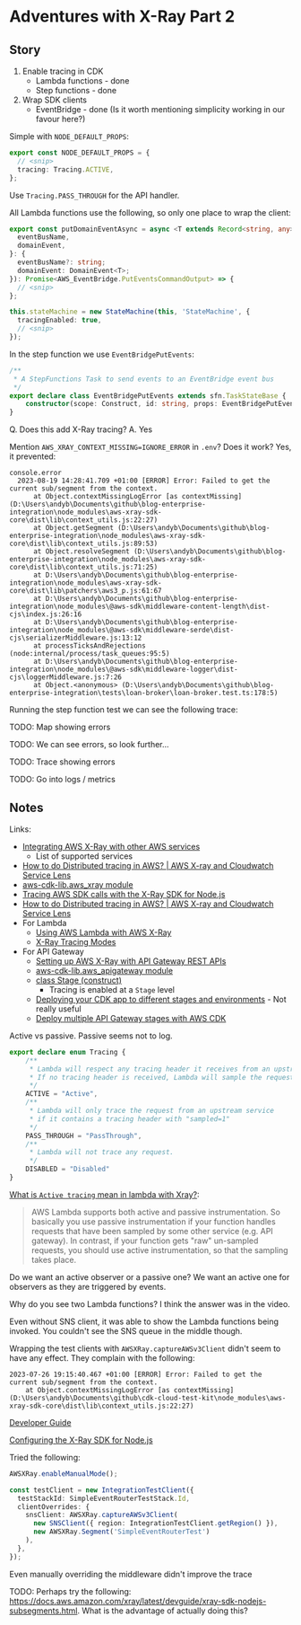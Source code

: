 # Adventures with X-Ray Part 2

## Story

1. Enable tracing in CDK
    - Lambda functions - done
    - Step functions - done
1. Wrap SDK clients
    - EventBridge - done (Is it worth mentioning simplicity working in our favour here?)

Simple with `NODE_DEFAULT_PROPS`:

```TypeScript
export const NODE_DEFAULT_PROPS = {
  // <snip>
  tracing: Tracing.ACTIVE,
};
```

Use `Tracing.PASS_THROUGH` for the API handler.

All Lambda functions use the following, so only one place to wrap the client:

```TypeScript
export const putDomainEventAsync = async <T extends Record<string, any>>({
  eventBusName,
  domainEvent,
}: {
  eventBusName?: string;
  domainEvent: DomainEvent<T>;
}): Promise<AWS_EventBridge.PutEventsCommandOutput> => {
  // <snip>
};
```

```TypeScript
this.stateMachine = new StateMachine(this, 'StateMachine', {
  tracingEnabled: true,
  // <snip>
});
```

In the step function we use `EventBridgePutEvents`:

```TypeScript
/**
 * A StepFunctions Task to send events to an EventBridge event bus
 */
export declare class EventBridgePutEvents extends sfn.TaskStateBase {
    constructor(scope: Construct, id: string, props: EventBridgePutEventsProps);
}
```

Q. Does this add X-Ray tracing?
A. Yes

Mention `AWS_XRAY_CONTEXT_MISSING=IGNORE_ERROR` in `.env`? Does it work? Yes, it prevented:

```text
console.error
  2023-08-19 14:28:41.709 +01:00 [ERROR] Error: Failed to get the current sub/segment from the context.
      at Object.contextMissingLogError [as contextMissing] (D:\Users\andyb\Documents\github\blog-enterprise-integration\node_modules\aws-xray-sdk-core\dist\lib\context_utils.js:22:27)
      at Object.getSegment (D:\Users\andyb\Documents\github\blog-enterprise-integration\node_modules\aws-xray-sdk-core\dist\lib\context_utils.js:89:53)
      at Object.resolveSegment (D:\Users\andyb\Documents\github\blog-enterprise-integration\node_modules\aws-xray-sdk-core\dist\lib\context_utils.js:71:25)
      at D:\Users\andyb\Documents\github\blog-enterprise-integration\node_modules\aws-xray-sdk-core\dist\lib\patchers\aws3_p.js:61:67
      at D:\Users\andyb\Documents\github\blog-enterprise-integration\node_modules\@aws-sdk\middleware-content-length\dist-cjs\index.js:26:16
      at D:\Users\andyb\Documents\github\blog-enterprise-integration\node_modules\@aws-sdk\middleware-serde\dist-cjs\serializerMiddleware.js:13:12
      at processTicksAndRejections (node:internal/process/task_queues:95:5)
      at D:\Users\andyb\Documents\github\blog-enterprise-integration\node_modules\@aws-sdk\middleware-logger\dist-cjs\loggerMiddleware.js:7:26
      at Object.<anonymous> (D:\Users\andyb\Documents\github\blog-enterprise-integration\tests\loan-broker\loan-broker.test.ts:178:5)
```

Running the step function test we can see the following trace:

TODO: Map showing errors

TODO: We can see errors, so look further...

TODO: Trace showing errors

TODO: Go into logs / metrics

## Notes

Links:

- [Integrating AWS X-Ray with other AWS services](https://docs.aws.amazon.com/xray/latest/devguide/xray-services.html)
  - List of supported services
- [How to do Distributed tracing in AWS? | AWS X-ray and Cloudwatch Service Lens](https://www.youtube.com/watch?v=OOScvywKj9s)
- [aws-cdk-lib.aws_xray module](https://docs.aws.amazon.com/cdk/api/v2/docs/aws-cdk-lib.aws_xray-readme.html)
- [Tracing AWS SDK calls with the X-Ray SDK for Node.js](https://docs.aws.amazon.com/xray/latest/devguide/xray-sdk-nodejs-awssdkclients.html)
- [How to do Distributed tracing in AWS? | AWS X-ray and Cloudwatch Service Lens](https://www.youtube.com/watch?v=OOScvywKj9s)
- For Lambda
  - [Using AWS Lambda with AWS X-Ray](https://docs.aws.amazon.com/lambda/latest/dg/services-xray.html)
  - [X-Ray Tracing Modes](https://docs.aws.amazon.com/lambda/latest/dg/API_TracingConfig.html)
- For API Gateway
  - [Setting up AWS X-Ray with API Gateway REST APIs](https://docs.aws.amazon.com/apigateway/latest/developerguide/apigateway-enabling-xray.html)
  - [aws-cdk-lib.aws_apigateway module](https://docs.aws.amazon.com/cdk/api/v2/docs/aws-cdk-lib.aws_apigateway-readme.html)
  - [class Stage (construct)](https://docs.aws.amazon.com/cdk/api/v2/docs/aws-cdk-lib.aws_apigateway.Stage.html)
    - Tracing is enabled at a `Stage` level
  - [Deploying your CDK app to different stages and environments](https://taimos.de/blog/deploying-your-cdk-app-to-different-stages-and-environments) - Not really useful
  - [Deploy multiple API Gateway stages with AWS CDK](https://stackoverflow.com/questions/62449187/deploy-multiple-api-gateway-stages-with-aws-cdk)

Active vs passive. Passive seems not to log.

```TypeScript
export declare enum Tracing {
    /**
     * Lambda will respect any tracing header it receives from an upstream service.
     * If no tracing header is received, Lambda will sample the request based on a fixed rate. Please see the [Using AWS Lambda with AWS X-Ray](https://docs.aws.amazon.com/lambda/latest/dg/services-xray.html) documentation for details on this sampling behaviour.
     */
    ACTIVE = "Active",
    /**
     * Lambda will only trace the request from an upstream service
     * if it contains a tracing header with "sampled=1"
     */
    PASS_THROUGH = "PassThrough",
    /**
     * Lambda will not trace any request.
     */
    DISABLED = "Disabled"
}
```

[What is `Active tracing` mean in lambda with Xray?](https://stackoverflow.com/questions/64800794/what-is-active-tracing-mean-in-lambda-with-xray):

> AWS Lambda supports both active and passive instrumentation. So basically you use passive instrumentation if your function handles requests that have been sampled by some other service (e.g. API gateway). In contrast, if your function gets "raw" un-sampled requests, you should use active instrumentation, so that the sampling takes place.

Do we want an active observer or a passive one? We want an active one for observers as they are triggered by events.

Why do you see two Lambda functions? I think the answer was in the video.

Even without SNS client, it was able to show the Lambda functions being invoked. You couldn't see the SNS queue in the middle though.

Wrapping the test clients with `AWSXRay.captureAWSv3Client` didn't seem to have any effect. They complain with the following:

```text
2023-07-26 19:15:40.467 +01:00 [ERROR] Error: Failed to get the current sub/segment from the context.
    at Object.contextMissingLogError [as contextMissing] (D:\Users\andyb\Documents\github\cdk-cloud-test-kit\node_modules\aws-xray-sdk-core\dist\lib\context_utils.js:22:27)
```

[Developer Guide](https://docs.aws.amazon.com/pdfs/xray/latest/devguide/xray-guide.pdf)

[Configuring the X-Ray SDK for Node.js](https://docs.aws.amazon.com/xray/latest/devguide/xray-sdk-nodejs-configuration.html)

Tried the following:

```TypeScript
AWSXRay.enableManualMode();

const testClient = new IntegrationTestClient({
  testStackId: SimpleEventRouterTestStack.Id,
  clientOverrides: {
    snsClient: AWSXRay.captureAWSv3Client(
      new SNSClient({ region: IntegrationTestClient.getRegion() }),
      new AWSXRay.Segment('SimpleEventRouterTest')
    ),
  },
});
```

Even manually overriding the middleware didn't improve the trace

TODO: Perhaps try the following: <https://docs.aws.amazon.com/xray/latest/devguide/xray-sdk-nodejs-subsegments.html>. What is the advantage of actually doing this?
